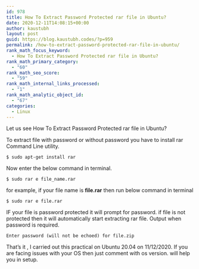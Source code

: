 ```yaml
---
id: 978
title: How To Extract Password Protected rar file in Ubuntu?
date: 2020-12-11T14:08:15+00:00
author: kaustubh
layout: post
guid: https://blog.kaustubh.codes/?p=959
permalink: /how-to-extract-password-protected-rar-file-in-ubuntu/
rank_math_focus_keyword:
  - How To Extract Password Protected rar file in Ubuntu?
rank_math_primary_category:
  - "60"
rank_math_seo_score:
  - "59"
rank_math_internal_links_processed:
  - "1"
rank_math_analytic_object_id:
  - "67"
categories:
  - Linux
---
```

Let us see How To Extract Password Protected rar file in Ubuntu?

To extract file with password or without password you have to install rar Command Line utility.

<pre class="wp-block-code"><code>$ sudo apt-get install rar
</code></pre>

Now enter the below command in terminal.

<pre class="wp-block-code"><code>$ sudo rar e file_name.rar
</code></pre>

for example, if your file name is **file.rar** then run below command in terminal

<pre class="wp-block-code"><code>$ sudo rar e file.rar</code></pre>

IF your file is password protected it will prompt for password. if file is not protected then it will automatically start extracting rar file. Output when password is required.

<pre class="wp-block-code"><code>Enter password (will not be echoed) for file.zip</code></pre>

That&#8217;s it , I carried out this practical on Ubuntu 20.04 on 11/12/2020. If you are facing issues with your OS then just comment with os version. will help you in setup.